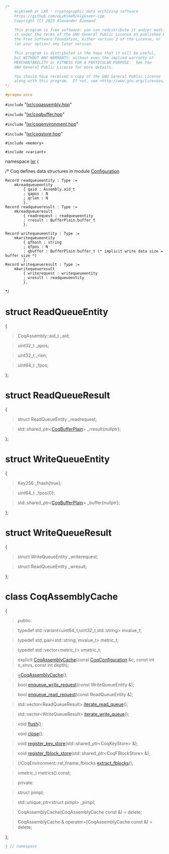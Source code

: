 ```cpp

/*
    eLyKseeR or LXR - cryptographic data archiving software
    https://github.com/eLyKseeR/elykseer-cpp
    Copyright (C) 2023 Alexander Diemand

    This program is free software: you can redistribute it and/or modify
    it under the terms of the GNU General Public License as published by
    the Free Software Foundation, either version 3 of the License, or
    (at your option) any later version.

    This program is distributed in the hope that it will be useful,
    but WITHOUT ANY WARRANTY; without even the implied warranty of
    MERCHANTABILITY or FITNESS FOR A PARTICULAR PURPOSE.  See the
    GNU General Public License for more details.

    You should have received a copy of the GNU General Public License
    along with this program.  If not, see <http://www.gnu.org/licenses/>.
*/

#pragma once
```

`#include` "[lxr/coqassembly.hpp](coqassembly.hpp.md)"

`#include` "[lxr/coqbuffer.hpp](coqbuffer.hpp.md)"

`#include` "[lxr/coqenvironment.hpp](coqenvironment.hpp.md)"

`#include` "[lxr/coqstore.hpp](coqstore.hpp.md)"

`#include <memory>`

`#include <variant>`


namespace [lxr](namespace.list) {

/*
Coq defines data structures in module [Configuration](https://github.com/eLyKseeR/elykseer-ml/blob/main/theories/Configuration.v)
```coq
Record readqueueentity : Type :=
    mkreadqueueentity
        { qaid : Assembly.aid_t
        ; qapos : N
        ; qrlen : N
        }.
Record readqueueresult : Type :=
    mkreadqueueresult
        { readrequest : readqueueentity
        ; rresult : BufferPlain.buffer_t
        }.

Record writequeueentity : Type :=
    mkwritequeueentity
        { qfhash : string
        ; qfpos : N
        ; qbuffer : BufferPlain.buffer_t (* implicit write data size = buffer size *)
        }.
Record writequeueresult : Type :=
    mkwritequeueresult
        { writerequest : writequeueentity
        ; wresult : readqueueentity
        }.
```
*/

# struct ReadQueueEntity

{

>CoqAssembly::aid_t _aid;

>uint32_t _apos;

>uint32_t _rlen;

>uint64_t _fpos;

};

# struct ReadQueueResult

{

>struct ReadQueueEntity _readrequest;

>std::shared_ptr&lt;[CoqBufferPlain](coqbuffer.hpp.md)&gt; _rresult{nullptr};

};

# struct WriteQueueEntity

{

>Key256 _fhash{true};

>uint64_t _fpos{0};

>std::shared_ptr&lt;[CoqBufferPlain](coqbuffer.hpp.md)&gt; _buffer{nullptr};

};

# struct WriteQueueResult

{

>struct WriteQueueEntity _writerequest;

>struct ReadQueueEntity _wresult;

};


# class CoqAssemblyCache

{

> public:

>typedef std::variant&lt;uint64_t,uint32_t,std::string&gt; mvalue_t;

>typedef std::pair&lt;std::string, mvalue_t&gt; metric_t;

>typedef std::vector&lt;metric_t&gt; vmetric_t;

>explicit [CoqAssemblyCache](coqassemblycache_ctor.cpp.md)(const [CoqConfiguration](coqconfiguration.hpp.md) &c, const int n_envs, const int depth);

>[~CoqAssemblyCache](coqassemblycache_ctor.cpp.md)();

>bool [enqueue_write_request](coqassemblycache_functions.cpp.md)(const WriteQueueEntity &);

>bool [enqueue_read_request](coqassemblycache_functions.cpp.md)(const ReadQueueEntity &);

>std::vector&lt;ReadQueueResult&gt; [iterate_read_queue](coqassemblycache_functions.cpp.md)();

>std::vector&lt;WriteQueueResult&gt; [iterate_write_queue](coqassemblycache_functions.cpp.md)();

>void [flush](coqassemblycache_functions.cpp.md)();

>void [close](coqassemblycache_functions.cpp.md)();

>void [register_key_store](coqassemblycache_functions.cpp.md)(std::shared_ptr&lt;CoqKeyStore&gt; &);

>void [register_fblock_store](coqassemblycache_functions.cpp.md)(std::shared_ptr&lt;CoqFBlockStore&gt; &);

>//CoqEnvironment::rel_fname_fblocks [extract_fblocks](coqassemblycache_functions.cpp.md)();

>vmetric_t metrics() const;

> private:

>struct pimpl;

>std::unique_ptr&lt;struct pimpl&gt; _pimpl;

>CoqAssemblyCache(CoqAssemblyCache const &) = delete;

>CoqAssemblyCache & operator=(CoqAssemblyCache const &) = delete;

};

```cpp
} // namespace
```

